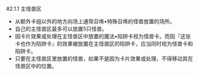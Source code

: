 #2.1.1        主怪兽区
* 从额外卡组以外的地方向场上通常召唤•特殊召唤的怪兽放置的场所。
* 自己的主怪兽区最多可以放置5只怪兽。
* 因卡片效果或处理在主怪兽区中放置的魔法•陷阱卡视为怪兽卡。而因『这张卡也作为陷阱卡』的效果被放置在主怪兽区的陷阱卡，应当同时视为怪兽卡和陷阱卡。
* 只要在主怪兽区里放置的怪兽，如果不是因为卡片效果或处理，不得移动其在怪兽区中的位置。
